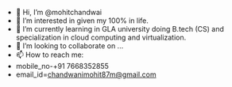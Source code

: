- 👋 Hi, I’m @mohitchandwai
- 👀 I’m interested in given my 100% in life.
- 🌱 I’m currently learning in GLA university doing B.tech (CS) and specialization in cloud computing and virtualization.
- 💞️ I’m looking to collaborate on ...
- 📫 How to reach me:
- mobile_no-+91 7668352855
- email_id=chandwanimohit87m@gmail.com

<!---
mohitchandwai/mohitchandwai is a ✨ special ✨ repository because its `README.md` (this file) appears on your GitHub profile.
You can click the Preview link to take a look at your changes.
--->
